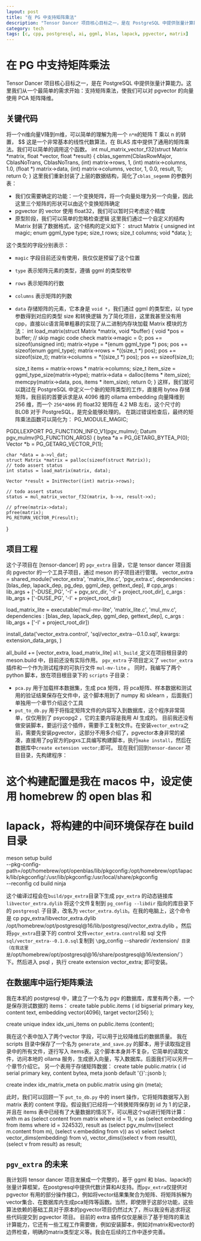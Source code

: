 ```yaml
---
layout: post
title: "在 PG 中支持矩阵乘法"
description: "Tensor Dancer 项目核心目标之一，是在 PostgreSQL 中提供张量计算能力。这里我们从一个最简单的需求开始：支持矩阵乘法，使我们可以对 pgvector 的向量使用 PCA 矩阵降维。"
category: tech
tags: [c, cpp, postgresql, ai, ggml, blas, lapack, pgvector, matrix]
---
```


# 在 PG 中支持矩阵乘法
Tensor Dancer 项目核心目标之一，是在 PostgreSQL 中提供张量计算能力。这里我们从一个最简单的需求开始：支持矩阵乘法，使我们可以对 pgvector 的向量使用 PCA 矩阵降维。
## 关键代码
将一个n维向量V降到m维，可以简单的理解为用一个 `n*m`的矩阵 T 乘以 n 的转置，
$$
这是一个非常基本的线性代数算法，在 BLAS 库中提供了通用的矩阵乘法。我们可以简单的调用这个函数。
int mul_matrix_vector_f32(struct Matrix *matrix, float *vector, float *result) {
    cblas_sgemm(CblasRowMajor, CblasNoTrans, CblasNoTrans,
                (int) matrix->rows, 1, (int) matrix->columns,
                1.0, (float *) matrix->data, (int) matrix->columns, vector, 1,
                0.0, result, 1);
    return 0;
}
这里我们重新封装了上层的数据结构，简化了`cblas_segemm` 的参数列表：
* 我们仅需要确定的功能：一个变换矩阵，将一个向量处理为另一个向量，因此这里三个矩阵的形状可以由这个变换矩阵确定
* pgvector 的 vector 使用 float32，我们可以暂时只考虑这个精度
* 原型阶段，我们可以简单的忽略检查逻辑
这里我们通过一个自定义的结构 Matrix 封装了数据格式，这个结构的定义如下：
struct Matrix {
    unsigned int magic;
    enum ggml_type type;
    size_t rows;
    size_t columns;
    void *data;
};

这个类型的字段分别表示：
* `magic` 字段目前还没有使用，我仅仅是预留了这个位置
* `type` 表示矩阵元素的类型，遵循 ggml 的类型枚举
* `rows` 表示矩阵的行数
* `columns` 表示矩阵的列数
* `data` 存储矩阵的元素，它本身是 `void *`，我们通过 ggml 的类型宏，以 type 参数得到对应的类型 size 和转换逻辑
为了简化项目，这里我甚至没有用cpp，直接以c语言简单粗暴的实现了从二进制内存块加载 Matrix 模块的方法：
int load_matrix(struct Matrix *matrix, void *buffer) {
    void *pos = buffer;
    // skip magic code check
    matrix->magic = 0;
    pos += sizeof(unsigned int);
    matrix->type = *(enum ggml_type *) pos;
    pos += sizeof(enum ggml_type);
    matrix->rows = *((size_t *) pos);
    pos += sizeof(size_t);
    matrix->columns = *((size_t *) pos);
    pos += sizeof(size_t);

    size_t items = matrix->rows * matrix->columns;
    size_t item_size = ggml_type_size(matrix->type);
    matrix->data = dalloc(items * item_size);
    memcpy(matrix->data, pos, items * item_size);
    return 0;
}
这样，我们就可以跳过在 PostgreSQL 中定义一个新的矩阵类型的工作，直接用 bytea 存储矩阵，我目前的首要诉求是从 4096 维的 ollama embedding 向量降维到 256 维，而一个 `256*4096` 的 float32 矩阵在 4.2 MB 左右，这个尺寸的 BLOB 对于 PostgreSQL，是完全能够处理的。
在跳过错误检查后，最终的矩阵乘法函数可以简化为：
PG_MODULE_MAGIC;

PGDLLEXPORT PG_FUNCTION_INFO_V1(pgv_mulmv);
Datum
pgv_mulmv(PG_FUNCTION_ARGS) {
    bytea *a = PG_GETARG_BYTEA_P(0);
    Vector *b = PG_GETARG_VECTOR_P(1);

    char *data = a->vl_dat;
    struct Matrix *matrix = palloc(sizeof(struct Matrix));
    // todo assert status
    int status = load_matrix(matrix, data);

    Vector *result = InitVector((int) matrix->rows);

    // todo assert status
    status = mul_matrix_vector_f32(matrix, b->x, result->x);

    // pfree(matrix->data);
    pfree(matrix);
    PG_RETURN_VECTOR_P(result);
}

## 项目工程
这个子项目在 [tensor-dancer] 的 `pgv_extra` 目录，它是 tensor dancer 项目面向 pgvector 的一个工具子项目，通过 meson 的子项目进行管理。
vector_extra = shared_module('vector_extra', 'matrix_lite.c', 'pgv_extra.c',
                             dependencies : [blas_dep, lapack_dep, pg_dep, ggml_dep, gettext_dep],
                             # cpp_args : lib_args + ['-DUSE_PG', '-I' + pgv_src_dir, '-I' + project_root_dir],
                             c_args : lib_args + ['-DUSE_PG', '-I' + project_root_dir])

load_matrix_lite = executable('mul-mv-lite', 'matrix_lite.c', 'mul_mv.c',
                              dependencies : [blas_dep, lapack_dep, ggml_dep, gettext_dep],
                              c_args : lib_args + ['-I' + project_root_dir])

install_data('vector_extra.control',
             'sql/vector_extra--0.1.0.sql',
             kwargs: extension_data_args,
)

all_build += [vector_extra, load_matrix_lite]
`all_build_`定义在项目根目录的 meson.build 中，目前还没有实际作用。
`pgv_extra` 子项目定义了 `vector_extra` 插件和一个作为测试程序的可执行文件 `mul-mv-lite` 。
同时，我编写了两个 python 脚本，放在项目根目录下的 `scripts` 子目录：
* `pca.py` 用于加载样本数据集，生成 pca 矩阵，将 pca矩阵、样本数据和测试用的验证结果保存在文件中，这个脚本用到了 numpy 和 sklearn ，后面我们单独用一个章节介绍这个工具
* `put_to_db.py` 用于将指定矩阵文件的内容写入到数据库，这个程序非常简单，仅仅用到了 psycopg2 ，它的主要内容是我用 AI 生成的。
目前我还没有做安装脚本，要运行这个插件，需要手工复制文件。在安装`vector_extra`之前，需要先安装pgvector，这部分不用多介绍了，pgvector本身非常的紧凑，直接用了pg官方的pgxs工具编写构建脚本，执行`make install`，然后在数据库中`create extension vector;`即可。 
现在我们回到`tensor-dancer` 项目目录，先构建程序：
# 这个构建配置是我在 macos 中，设定使用 homebrew 的 open blas 和
# lapack，将构建的中间环境保存在 build 目录
meson setup build \
	--pkg-config-path=/opt/homebrew/opt/openblas/lib/pkgconfig:/opt/homebrew/opt/lapack/lib/pkgconfig/:/usr/lib/pkgconfig:/usr/local/share/pkgconfig \
	--reconfig
cd build
ninja

这个编译过程会在`build/pgv_extra`目录下生成 `pgv_extra` 的动态链接库 `libvector_extra.dylib` 将这个文件复制到 `pg_config --libdir` 指向的库目录下的 `postgresql` 子目录，改名为 `vector_extra.dylib`。在我的电脑上，这个命令是
cp pgv_extra/libvector_extra.dylib /opt/homebrew/opt/postgresql@16/lib/postgresql/vector_extra.dylib
。然后将`pgv_extra`目录下的 control 文件`vector_extra.control`和 sql 文件`sql/vector_extra--0.1.0.sql`复制到  `\`pg_config --sharedir\`/extension/` 目录（在我这里是`/opt/homebrew/opt/postgresql@16/share/postgresql@16/extension/`）下。然后进入 psql ，执行
 create extension vector_extra;
即可安装。
## 在数据库中运行矩阵乘法
我在本机的 postgresql 中，建立了一个名为 pgv 的数据库，库里有两个表，一个是保存测试数据的 items：
create table public.items
(
    id        bigserial
        primary key,
    content   text,
    embedding vector(4096),
    target    vector(256)
);

create unique index idx_uni_items
    on public.items (content);

我在这个表中加入了两个vector 字段，可以用于比较降维后的数据质量。
我在 scripts 目录中保存了一个名为 `generate_and_save.py` 的脚本，用于读取指定目录中的所有文件，逐行写入 items表。这个脚本本身并不复杂，它简单的读取文件，访问本地的 ollama 服务，生成嵌入向量，写入数据库。后面我们可以另开一个章节介绍它。
另一个表用于存储矩阵数据：
create table public.matrix
(
    id      serial
        primary key,
    content bytea,
    meta    jsonb default '{}'::jsonb
);

create index idx_matrix_meta
    on public.matrix using gin (meta);

此时，我们可以回顾一下 `put_to_db.py` 中的 insert 操作，它将矩阵数据写入到 matrix 表的 content 字段。假设我们已经将一个转换矩阵保存到 id 为 1 的记录，并且在 items 表中已经有了大量数据的情况下，可以用这个sql进行矩阵计算：
with m as (select content from matrix where id = 1),
     v as (select embedding from items where id = 324532),
     result as (select pgv_mulmv((select m.content from m),
                                 (select v.embedding from v)) as v)
select (select vector_dims(embedding) from v),
       vector_dims((select v from result)),
       (select v from result) as result;

## `pgv_extra` 的未来
我计划将 tensor dancer 项目发展成一个完整的，基于 ggml 和 blas、lapack的张量计算框架，在postgresql中提供代数计算和AI支持。而`pgv_extra`仅提供对 pgvector 有用的部分操作接口，例如将vector结果集聚合为矩阵、将矩阵拆解为vector集合、在数据库内生成pca矩阵等函数。当然，即使限于这部分功能，这些算法依赖的基础工具对于原本的pgvector项目仍然过大了，所以我没有追求将这些代码提交到 pgvector 项目。
目前的 extra 插件仅仅是展示了基于矩阵的乘法计算能力，它还有一些工程工作需要做，例如安装脚本，例如对matrix和vector的边界检查，明确的matrix类型定义等。我会在后续的工作中逐步完善。
